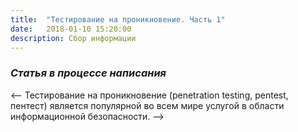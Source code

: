 ```yaml
---
title:  "Тестирование на проникновение. Часть 1"
date:   2018-01-10 15:20:00
description: Сбор информации
---
```


### *Статья в процессе написания*

<-- Тестирование на проникновение (penetration testing, pentest, пентест) является популярной во всем мире услугой в области информационной безопасности. -->
